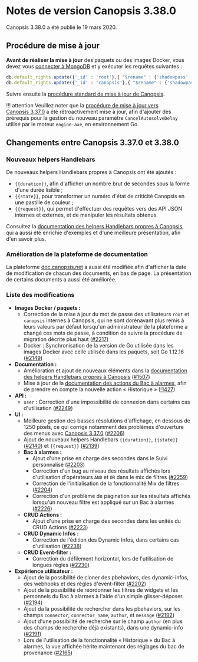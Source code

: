 # Notes de version Canopsis 3.38.0

Canopsis 3.38.0 a été publié le 19 mars 2020.

## Procédure de mise à jour

**Avant de réaliser la mise à jour** des paquets ou des images Docker, vous devez vous [connecter à MongoDB](../guide-administration/administration-avancee/connexion-a-la-base-de-donnees.md) et y exécuter les requêtes suivantes :

```js
db.default_rights.update({'_id' : 'root'},{ "$rename" : {'shadowpass' : 'shadowpasswd'}});
db.default_rights.update({'_id' : 'canopsis'},{ "$rename" : {'shadowpass' : 'shadowpasswd'}});
```

Suivre ensuite la [procédure standard de mise à jour de Canopsis](../guide-administration/mise-a-jour/index.md).

!!! attention
    Veuillez noter que la [procédure de mise à jour vers Canopsis 3.37.0](3.37.0.md#moteurs-go-nouveau-parametre-cancelautosolvedelay) a été rétroactivement mise à jour, afin d'ajouter des prérequis pour la gestion du nouveau paramètre `CancelAutosolveDelay` utilisé par le moteur `engine-axe`, en environnement Go.

## Changements entre Canopsis 3.37.0 et 3.38.0

### Nouveaux helpers Handlebars

De nouveaux helpers Handlebars propres à Canopsis ont été ajoutés :

*  `{{duration}}`, afin d'afficher un nombre brut de secondes sous la forme d'une durée lisible ;
*  `{{state}}`, pour transformer un numéro d'état de criticité Canopsis en une pastille de couleur ;
*  `{{request}}`, qui permet d'effectuer des requêtes vers des API JSON internes et externes, et de manipuler les résultats obtenus.

Consultez la [documentation des helpers Handlebars propres à Canopsis](../guide-utilisation/interface/helpers/index.md), qui a aussi été enrichie d'exemples et d'une meilleure présentation, afin d'en savoir plus.

### Amélioration de la plateforme de documentation

La plateforme [doc.canopsis.net](https://doc.canopsis.net) a aussi été modifiée afin d'afficher la date de modification de chacun des documents, en bas de page. La présentation de certains documents a aussi été améliorée.

### Liste des modifications

*  **Images Docker / paquets :**
    *  Correction de la mise à jour du mot de passe des utilisateurs `root` et `canopsis` internes à Canopsis, qui ne sont dorénavant plus remis à leurs valeurs par défaut lorsqu'un administrateur de la plateforme a changé ces mots de passe, à condition de suivre la procédure de migration décrite plus haut ([#2217](https://git.canopsis.net/canopsis/canopsis/issues/2217))
    *  Docker : Synchronisation de la version de Go utilisée dans les images Docker avec celle utilisée dans les paquets, soit Go 1.12.16 ([#2149](https://git.canopsis.net/canopsis/canopsis/issues/2149))
*  **Documentation :**
    *  Amélioration et ajout de nouveaux éléments dans la [documentation des helpers Handlebars propres à Canopsis](../guide-utilisation/interface/helpers/index.md) ([#1507](https://git.canopsis.net/canopsis/canopsis/issues/1507))
    *  Mise à jour de la [documentation des actions du Bac à alarmes](../guide-utilisation/interface/widgets/bac-a-alarmes/actions.md), afin de prendre en compte la nouvelle action « Historique » ([!1427](https://git.canopsis.net/canopsis/canopsis/-/merge_requests/1427))
*  **API :**
    *  `user` : Correction d'une impossibilité de connexion dans certains cas d'utilisation ([#2249](https://git.canopsis.net/canopsis/canopsis/issues/2249))
*  **UI :**
    * Meilleure gestion des basses résolutions d'affichage, en dessous de 1250 pixels, ce qui corrige notamment des problèmes d'ouverture des menus avec [Canopsis 3.37.0](3.37.0.md) ([#2206](https://git.canopsis.net/canopsis/canopsis/issues/2206))
    * Ajout de nouveaux helpers Handlebars `{{duration}}`, `{{state}}` ([#2140](https://git.canopsis.net/canopsis/canopsis/issues/2140)) et `{{request}}` ([#2139](https://git.canopsis.net/canopsis/canopsis/issues/2139))
    *  **Bac à alarmes :**
        *  Ajout d'une prise en charge des secondes dans le Suivi personnalisé ([#2203](https://git.canopsis.net/canopsis/canopsis/issues/2203))
        *  Correction d'un bug au niveau des résultats affichés lors d'utilisation d'opérateurs `AND` et `OR` dans le mix de filtres ([#2259](https://git.canopsis.net/canopsis/canopsis/issues/2259))
        *  Correction de l'initialisation de la fonctionnalité Mix de filtres ([#2204](https://git.canopsis.net/canopsis/canopsis/issues/2204))
        *  Correction d'un problème de pagination sur les résultats affichés lorsqu'un nouveau filtre est appliqué sur un Bac à alarmes ([#2226](https://git.canopsis.net/canopsis/canopsis/issues/2226))
    *  **CRUD Actions :**
        *  Ajout d'une prise en charge des secondes dans les unités du CRUD Actions ([#2223](https://git.canopsis.net/canopsis/canopsis/issues/2223))
    *  **CRUD Dynamic Infos :**
        *  Correction de l'édition des Dynamic Infos, dans certains cas d'utilisation ([#2238](https://git.canopsis.net/canopsis/canopsis/issues/2238))
    *  **CRUD Event-filter :**
        *  Correction du défilement horizontal, lors de l'utilisation de longues règles ([#2230](https://git.canopsis.net/canopsis/canopsis/issues/2230))
* **Expérience utilisateur :**
    *  Ajout de la possibilité de cloner des pbehaviors, des dynamic-infos, des webhooks et des règles d'event-filter ([#2202](https://git.canopsis.net/canopsis/canopsis/issues/2202))
    *  Ajout de la possibilité de réordonner les filtres de widgets et les personnels du Bac à alarmes à l'aide d'un simple glisser-déposer ([#2194](https://git.canopsis.net/canopsis/canopsis/issues/2194))
    *  Ajout da la possibilité de rechercher dans les pbehaviors, sur les champs `connector`, `connector_name`, `author`, et `message` ([#2192](https://git.canopsis.net/canopsis/canopsis/issues/2192))
    *  Ajout d'une possibilité de recherche sur le champ `author` (en plus des champs de recherche déjà existants), dans une dynamic-info ([#2191](https://git.canopsis.net/canopsis/canopsis/issues/2191))
    *  Lors de l'utilisation de la fonctionnalité « Historique » du Bac à alarmes, la vue affichée hérite maintenant des réglages du bac de provenance ([#2165](https://git.canopsis.net/canopsis/canopsis/issues/2165))
